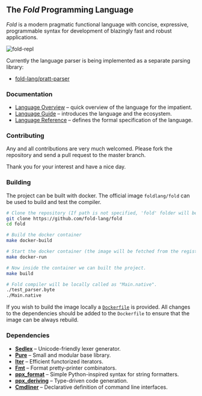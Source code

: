 ## The _Fold_ Programming Language

_Fold_ is a modern pragmatic functional language with concise, expressive, programmable syntax for development of blazingly fast and robust applications.

![fold-repl](https://github.com/fold-lang/pratt/raw/master/resources/screenshot-1.png)

Currently the language parser is being implemented as a separate parsing library:

- [fold-lang/pratt-parser](https://github.com/fold-lang/pratt-parser)


### Documentation

- [Language Overview](https://github.com/fold-lang/fold/wiki/Language-Overview) – quick overview of the language for the impatient.
- [Language Guide](https://github.com/fold-lang/fold/wiki/Language-Guide) – introduces the language and the ecosystem.
- [Language Reference](https://github.com/fold-lang/fold/wiki/Language-Reference) – defines the formal specification of the language.


### Contributing

Any and all contributions are very much welcomed. Please fork the repository and send a pull request to the master branch.

Thank you for your interest and have a nice day.


### Building

The project can be built with docker. The official image `foldlang/fold` can be used to build and test the compiler.

```bash
# Clone the repository (If path is not specified, 'fold' folder will be created in the current path)
git clone https://github.com/fold-lang/fold
cd fold

# Build the docker container
make docker-build

# Start the docker container (the image will be fetched from the registry)
make docker-run

# Now inside the container we can built the project.
make build

# Fold compiler will be locally called as "Main.native".
./test_parser.byte
./Main.native
```

If you wish to build the image locally a [`Dockerfile`](https://github.com/fold-lang/fold/blob/master/Dockerfile) is provided. All
changes to the dependencies should be added to the `Dockerfile` to ensure that
the image can be always rebuild.


### Dependencies

- [**Sedlex**](https://github.com/alainfrisch/sedlex) – Unicode-friendly lexer generator.
- [**Pure**](https://github.com/rizo/pure) – Small and modular base library.
- [**Iter**](https://github.com/rizo/iter) – Efficient functorized iterators.
- [**Fmt**](https://github.com/dbuenzli/fmt) – Format pretty-printer combinators.
- [**ppx_format**](https://github.com/rizo/ppx_format) – Simple Python-inspired syntax for string formatters.
- [**ppx_deriving**](https://github.com/whitequark/ppx_deriving) – Type-driven code generation.
- [**Cmdliner**](https://github.com/dbuenzli/cmdliner) – Declarative definition of command line interfaces.


